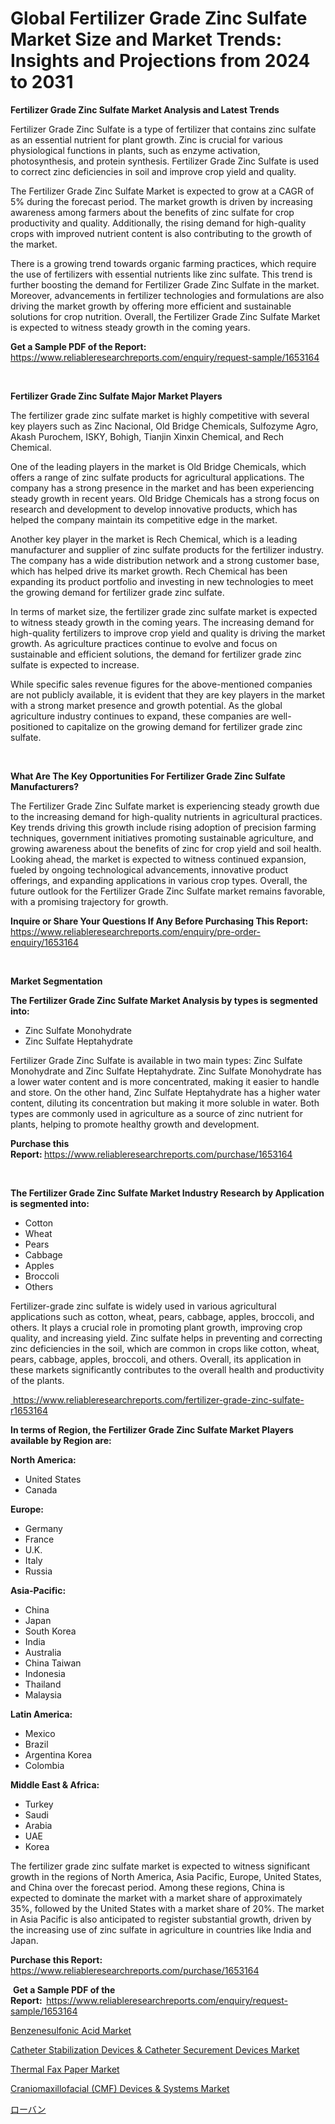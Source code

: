 <p><h1>Global Fertilizer Grade Zinc Sulfate Market Size and Market Trends: Insights and Projections from 2024 to 2031</h1></p><p><strong>Fertilizer Grade Zinc Sulfate Market Analysis and Latest Trends</strong></p>
<p><p>Fertilizer Grade Zinc Sulfate is a type of fertilizer that contains zinc sulfate as an essential nutrient for plant growth. Zinc is crucial for various physiological functions in plants, such as enzyme activation, photosynthesis, and protein synthesis. Fertilizer Grade Zinc Sulfate is used to correct zinc deficiencies in soil and improve crop yield and quality.</p><p>The Fertilizer Grade Zinc Sulfate Market is expected to grow at a CAGR of 5% during the forecast period. The market growth is driven by increasing awareness among farmers about the benefits of zinc sulfate for crop productivity and quality. Additionally, the rising demand for high-quality crops with improved nutrient content is also contributing to the growth of the market.</p><p>There is a growing trend towards organic farming practices, which require the use of fertilizers with essential nutrients like zinc sulfate. This trend is further boosting the demand for Fertilizer Grade Zinc Sulfate in the market. Moreover, advancements in fertilizer technologies and formulations are also driving the market growth by offering more efficient and sustainable solutions for crop nutrition. Overall, the Fertilizer Grade Zinc Sulfate Market is expected to witness steady growth in the coming years.</p></p>
<p><strong>Get a Sample PDF of the Report:&nbsp;</strong> <a href="https://www.reliableresearchreports.com/enquiry/request-sample/1653164">https://www.reliableresearchreports.com/enquiry/request-sample/1653164</a></p>
<p>&nbsp;</p>
<p><strong>Fertilizer Grade Zinc Sulfate Major Market Players</strong></p>
<p><p>The fertilizer grade zinc sulfate market is highly competitive with several key players such as Zinc Nacional, Old Bridge Chemicals, Sulfozyme Agro, Akash Purochem, ISKY, Bohigh, Tianjin Xinxin Chemical, and Rech Chemical. </p><p>One of the leading players in the market is Old Bridge Chemicals, which offers a range of zinc sulfate products for agricultural applications. The company has a strong presence in the market and has been experiencing steady growth in recent years. Old Bridge Chemicals has a strong focus on research and development to develop innovative products, which has helped the company maintain its competitive edge in the market.</p><p>Another key player in the market is Rech Chemical, which is a leading manufacturer and supplier of zinc sulfate products for the fertilizer industry. The company has a wide distribution network and a strong customer base, which has helped drive its market growth. Rech Chemical has been expanding its product portfolio and investing in new technologies to meet the growing demand for fertilizer grade zinc sulfate.</p><p>In terms of market size, the fertilizer grade zinc sulfate market is expected to witness steady growth in the coming years. The increasing demand for high-quality fertilizers to improve crop yield and quality is driving the market growth. As agriculture practices continue to evolve and focus on sustainable and efficient solutions, the demand for fertilizer grade zinc sulfate is expected to increase.</p><p>While specific sales revenue figures for the above-mentioned companies are not publicly available, it is evident that they are key players in the market with a strong market presence and growth potential. As the global agriculture industry continues to expand, these companies are well-positioned to capitalize on the growing demand for fertilizer grade zinc sulfate.</p></p>
<p>&nbsp;</p>
<p><strong>What Are The Key Opportunities For Fertilizer Grade Zinc Sulfate Manufacturers?</strong></p>
<p><p>The Fertilizer Grade Zinc Sulfate market is experiencing steady growth due to the increasing demand for high-quality nutrients in agricultural practices. Key trends driving this growth include rising adoption of precision farming techniques, government initiatives promoting sustainable agriculture, and growing awareness about the benefits of zinc for crop yield and soil health. Looking ahead, the market is expected to witness continued expansion, fueled by ongoing technological advancements, innovative product offerings, and expanding applications in various crop types. Overall, the future outlook for the Fertilizer Grade Zinc Sulfate market remains favorable, with a promising trajectory for growth.</p></p>
<p><strong>Inquire or Share Your Questions If Any Before Purchasing This Report:</strong> <a href="https://www.reliableresearchreports.com/enquiry/pre-order-enquiry/1653164">https://www.reliableresearchreports.com/enquiry/pre-order-enquiry/1653164</a></p>
<p>&nbsp;</p>
<p><strong>Market Segmentation</strong></p>
<p><strong>The Fertilizer Grade Zinc Sulfate Market Analysis by types is segmented into:</strong></p>
<p><ul><li>Zinc Sulfate Monohydrate</li><li>Zinc Sulfate Heptahydrate</li></ul></p>
<p><p>Fertilizer Grade Zinc Sulfate is available in two main types: Zinc Sulfate Monohydrate and Zinc Sulfate Heptahydrate. Zinc Sulfate Monohydrate has a lower water content and is more concentrated, making it easier to handle and store. On the other hand, Zinc Sulfate Heptahydrate has a higher water content, diluting its concentration but making it more soluble in water. Both types are commonly used in agriculture as a source of zinc nutrient for plants, helping to promote healthy growth and development.</p></p>
<p><strong>Purchase this Report:&nbsp;</strong><a href="https://www.reliableresearchreports.com/purchase/1653164">https://www.reliableresearchreports.com/purchase/1653164</a></p>
<p>&nbsp;</p>
<p><strong>The Fertilizer Grade Zinc Sulfate Market Industry Research by Application is segmented into:</strong></p>
<p><ul><li>Cotton</li><li>Wheat</li><li>Pears</li><li>Cabbage</li><li>Apples</li><li>Broccoli</li><li>Others</li></ul></p>
<p><p>Fertilizer-grade zinc sulfate is widely used in various agricultural applications such as cotton, wheat, pears, cabbage, apples, broccoli, and others. It plays a crucial role in promoting plant growth, improving crop quality, and increasing yield. Zinc sulfate helps in preventing and correcting zinc deficiencies in the soil, which are common in crops like cotton, wheat, pears, cabbage, apples, broccoli, and others. Overall, its application in these markets significantly contributes to the overall health and productivity of the plants.</p></p>
<p><a href="https://www.reliableresearchreports.com/fertilizer-grade-zinc-sulfate-r1653164">&nbsp;https://www.reliableresearchreports.com/fertilizer-grade-zinc-sulfate-r1653164</a></p>
<p><strong>In terms of Region, the Fertilizer Grade Zinc Sulfate Market Players available by Region are:</strong></p>
<p>
    <p> <strong> North America: </strong>
        <ul>
            <li>United States</li>
            <li>Canada</li>
        </ul>
        </p> 
    <p> <strong> Europe: </strong>
        <ul>
            <li>Germany</li>
            <li>France</li>
            <li>U.K.</li>
            <li>Italy</li>
            <li>Russia</li>
        </ul>
        </p> 
    <p> <strong> Asia-Pacific: </strong>
        <ul>
            <li>China</li>
            <li>Japan</li>
            <li>South Korea</li>
            <li>India</li>
            <li>Australia</li>
            <li>China Taiwan</li>
            <li>Indonesia</li>
            <li>Thailand</li>
            <li>Malaysia</li>
        </ul>
        </p> 
    <p> <strong> Latin America: </strong>
        <ul>
            <li>Mexico</li>
            <li>Brazil</li>
            <li>Argentina Korea</li>
            <li>Colombia</li>
        </ul>
        </p> 
    <p> <strong> Middle East & Africa: </strong>
        <ul>
            <li>Turkey</li>
            <li>Saudi</li>
            <li>Arabia</li>
            <li>UAE</li>
            <li>Korea</li>
        </ul>
    </p>
    </p>
<p><p>The fertilizer grade zinc sulfate market is expected to witness significant growth in the regions of North America, Asia Pacific, Europe, United States, and China over the forecast period. Among these regions, China is expected to dominate the market with a market share of approximately 35%, followed by the United States with a market share of 20%. The market in Asia Pacific is also anticipated to register substantial growth, driven by the increasing use of zinc sulfate in agriculture in countries like India and Japan.</p></p>
<p><strong>Purchase this Report: </strong><a href="https://www.reliableresearchreports.com/purchase/1653164">https://www.reliableresearchreports.com/purchase/1653164</a></p>
<p>&nbsp;<strong>Get a Sample PDF of the Report:&nbsp;&nbsp;</strong><a href="https://www.reliableresearchreports.com/enquiry/request-sample/1653164">https://www.reliableresearchreports.com/enquiry/request-sample/1653164</a></p>
<p><strong></strong></p>
<p><p><a href="https://www.linkedin.com/pulse/benzenesulfonic-acid-market-investigation-amp-industry-evolution-3wrsf">Benzenesulfonic Acid Market</a></p><p><a href="https://github.com/juniordelafrance/Market-Research-Report-List-4/blob/main/catheter-stabilization-devices-catheter-securement-devices-market.md">Catheter Stabilization Devices & Catheter Securement Devices Market</a></p><p><a href="https://www.linkedin.com/pulse/thermal-fax-paper-market-overview-global-trends-future-prospects-qtihf">Thermal Fax Paper Market</a></p><p><a href="https://github.com/jaidynmorantestelletmjzya/Market-Research-Report-List-3/blob/main/craniomaxillofacial-cmf-devices-systems-market.md">Craniomaxillofacial (CMF) Devices & Systems Market</a></p><p><a href="https://github.com/TysonKub/Market-Research-Report-List-1/blob/main/8895672176345.md">ローバン</a></p></p>